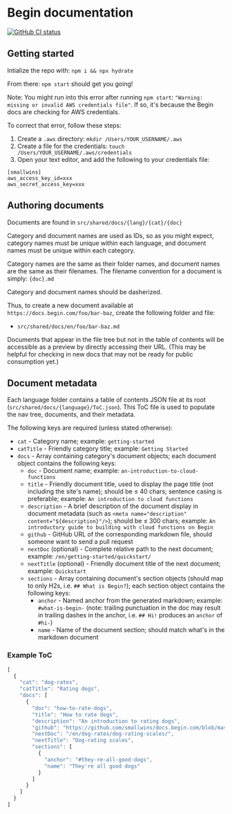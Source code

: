 # Begin documentation

[![GitHub CI status](https://github.com/smallwins/docs.begin.com/workflows/Node%20CI/badge.svg)](https://github.com/smallwins/docs.begin.com/actions?query=workflow%3A%22Node+CI%22)


## Getting started

Intialize the repo with: `npm i && npx hydrate`

From there: `npm start` should get you going!

Note: You might run into this error after running `npm start`: `"Warning: missing or invalid AWS credentials file"`. If so, it's because the Begin docs are checking for AWS credentials.

To correct that error, follow these steps:

1. Create a `.aws` directory:
`mkdir /Users/YOUR_USERNAME/.aws`
2. Create a file for the credentials:
`touch /Users/YOUR_USERNAME/.aws/credentials`
3. Open your text editor, and add the following to your credentials file:
```
[smallwins]
aws_access_key_id=xxx
aws_secret_access_key=xxx
```

## Authoring documents

Documents are found in `src/shared/docs/{lang}/{cat}/{doc}`

Category and document names are used as IDs, so as you might expect, category names must be unique within each language, and document names must be unique within each category.

Category names are the same as their folder names, and document names are the same as their filenames. The filename convention for a document is simply: `{doc}.md`

Category and document names should be dasherized.

Thus, to create a new document available at `https://docs.begin.com/foo/bar-baz`, create the following folder and file:
- `src/shared/docs/en/foo/bar-baz.md`

Documents that appear in the file tree but not in the table of contents will be accessible as a preview by directly accessing their URL. (This may be helpful for checking in new docs that may not be ready for public consumption yet.)


## Document metadata

Each language folder contains a table of contents JSON file at its root (`src/shared/docs/{language}/ToC.json`). This ToC file is used to populate the nav tree, documents, and their metadata.

The following keys are required (unless stated otherwise):

- `cat` - Category name; example: `getting-started`
- `catTitle` - Friendly category title; example: `Getting Started`
- `docs` - Array containing category's document objects; each document object contains the following keys:
  - `doc` - Document name; example:  `an-introduction-to-cloud-functions`
  - `title` - Friendly document title, used to display the page title (not including the site's name); should be ≤ 40 chars; sentence casing is preferable; example: `An introduction to cloud functions`
  - `description` - A brief description of the document display in document metadata (such as `<meta name="description" content="${description}"/>`); should be ≤ 300 chars; example: `An introductory guide to building with cloud functions on Begin`
  - `github` - GitHub URL of the corresponding markdown file, should someone want to send a pull request
  - `nextDoc` (optional) - Complete relative path to the next document; example: `/en/getting-started/quickstart/`
  - `nextTitle` (optional) - Friendly document title of the next document; example: `Quickstart`
  - `sections` - Array containing document's section objects (should map to only H2s, i.e. `## What is Begin?`); each section object contains the following keys:
    - `anchor` - Named anchor from the generated markdown; example: `#what-is-begin-` (note: trailing punctuation in the doc may result in trailing dashes in the anchor, i.e. `## Hi!` produces an `anchor` of `#hi-`)
    - `name` - Name of the document section; should match what's in the markdown document

### Example ToC

```javascript
[
  {
    "cat": "dog-rates",
    "catTitle": "Rating dogs",
    "docs": [
      {
        "doc": "how-to-rate-dogs",
        "title": "How to rate dogs",
        "description": "An introduction to rating dogs",
        "github": "https://github.com/smallwins/docs.begin.com/blob/master/src/shared/docs/en/dog-rates/how-to-rate-dogs.md",
        "nextDoc": "/en/dog-rates/dog-rating-scales/",
        "nextTitle": "Dog-rating scales",
        "sections": [
          {
            "anchor": "#they-re-all-good-dogs",
            "name": "They're all good dogs"
          }
        ]
      }
    ]
  }
]
```
